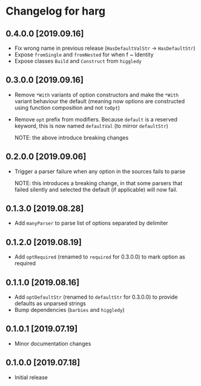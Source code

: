 # Changelog for harg

## 0.4.0.0 [2019.09.16]

- Fix wrong name in previous release (`HasDefaultValStr` -> `HasDefaultStr`)
- Expose `fromSingle` and `fromNested` for when f ~ Identity
- Expose classes `Build` and `Construct` from `higgledy`

## 0.3.0.0 [2019.09.16]

- Remove `*With` variants of option constructors and make the `*With` variant behaviour the default
  (meaning now options are constructed using function composition and not `toOpt`)
- Remove `opt` prefix from modifiers. Because `default` is a reserved keyword, this is now named
  `defaultVal` (to mirror `defaultStr`)

  NOTE: the above introduce breaking changes

## 0.2.0.0 [2019.09.06]

- Trigger a parser failure when any option in the sources fails to parse

  NOTE: this introduces a breaking change, in that some parsers that failed silently
        and selected the default (if applicable) will now fail.

## 0.1.3.0 [2019.08.28]

- Add `manyParser` to parse list of options separated by delimiter

## 0.1.2.0 [2019.08.19]

- Add `optRequired` (renamed to `required` for 0.3.0.0) to mark option as required

## 0.1.1.0 [2019.08.16]

- Add `optDefaultStr` (renamed to `defaultStr` for 0.3.0.0) to provide defaults as unparsed strings
- Bump dependencies (`barbies` and `higgledy`)

## 0.1.0.1 [2019.07.19]

- Minor documentation changes

## 0.1.0.0 [2019.07.18]

- Initial release

